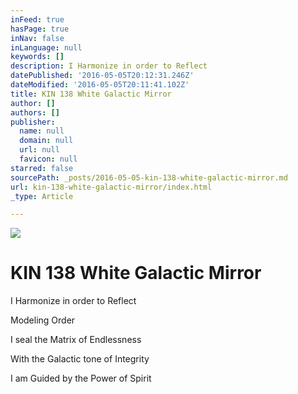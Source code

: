 ```yaml
---
inFeed: true
hasPage: true
inNav: false
inLanguage: null
keywords: []
description: I Harmonize in order to Reflect
datePublished: '2016-05-05T20:12:31.246Z'
dateModified: '2016-05-05T20:11:41.102Z'
title: KIN 138 White Galactic Mirror
author: []
authors: []
publisher:
  name: null
  domain: null
  url: null
  favicon: null
starred: false
sourcePath: _posts/2016-05-05-kin-138-white-galactic-mirror.md
url: kin-138-white-galactic-mirror/index.html
_type: Article

---
```

![](https://the-grid-user-content.s3-us-west-2.amazonaws.com/e10b03ec-4aa4-4648-95b1-814a29092f25.png)

# KIN 138 White Galactic Mirror

I Harmonize in order to Reflect

Modeling Order

I seal the Matrix of Endlessness

With the Galactic tone of Integrity

I am Guided by the Power of Spirit